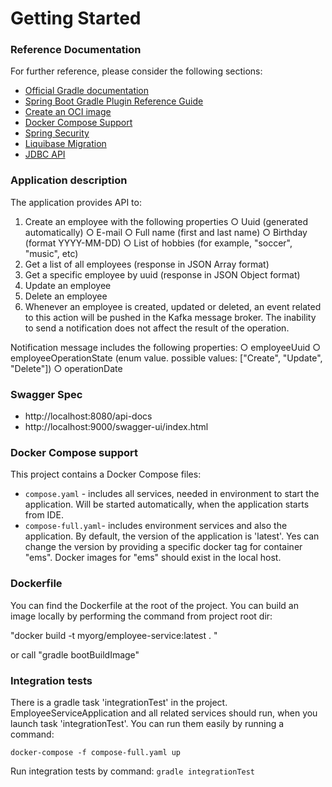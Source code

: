 # Getting Started

### Reference Documentation
For further reference, please consider the following sections:

* [Official Gradle documentation](https://docs.gradle.org)
* [Spring Boot Gradle Plugin Reference Guide](https://docs.spring.io/spring-boot/docs/3.1.3/gradle-plugin/reference/html/)
* [Create an OCI image](https://docs.spring.io/spring-boot/docs/3.1.3/gradle-plugin/reference/html/#build-image)
* [Docker Compose Support](https://docs.spring.io/spring-boot/docs/3.1.3/reference/htmlsingle/index.html#features.docker-compose)
* [Spring Security](https://docs.spring.io/spring-boot/docs/3.1.3/reference/htmlsingle/index.html#web.security)
* [Liquibase Migration](https://docs.spring.io/spring-boot/docs/3.1.3/reference/htmlsingle/index.html#howto.data-initialization.migration-tool.liquibase)
* [JDBC API](https://docs.spring.io/spring-boot/docs/3.1.3/reference/htmlsingle/index.html#data.sql)

### Application description
The application provides API to:
1. Create an employee with the following properties
   ○ Uuid (generated automatically)
   ○ E-mail
   ○ Full name (first and last name)
   ○ Birthday (format YYYY-MM-DD)
   ○ List of hobbies (for example, "soccer", "music", etc)
2. Get a list of all employees (response in JSON Array format)
3. Get a specific employee by uuid (response in JSON Object format)
4. Update an employee
5. Delete an employee
6. Whenever an employee is created, updated or deleted, an event related to this
   action will be pushed in the Kafka message broker.
   The inability to send a notification does not affect the result of the operation.

Notification message includes the following properties:
    ○ employeeUuid
    ○ employeeOperationState (enum value. possible values: ["Create", "Update", "Delete"])
    ○ operationDate

### Swagger Spec
 - http://localhost:8080/api-docs
 - http://localhost:9000/swagger-ui/index.html

### Docker Compose support
This project contains a Docker Compose files:
- `compose.yaml` - includes all services, needed in environment to start the application. Will be started automatically, when the application starts from IDE.
- `compose-full.yaml`- includes environment services and also the application.
By default, the version of the application is 'latest'. Yes can change the version by providing a specific docker tag for container "ems". Docker images for "ems" should exist in the local host.

### Dockerfile
You can find the Dockerfile at the root of the project.
You can build an image locally by performing the command from project root dir:

"docker build -t myorg/employee-service:latest . "

or call "gradle bootBuildImage"

### Integration tests
There is a gradle task 'integrationTest' in the project.
EmployeeServiceApplication and all related services should run, when you launch task 'integrationTest'.
You can run them easily by running a command:

`docker-compose -f compose-full.yaml up`

Run integration tests by command:
`gradle integrationTest`